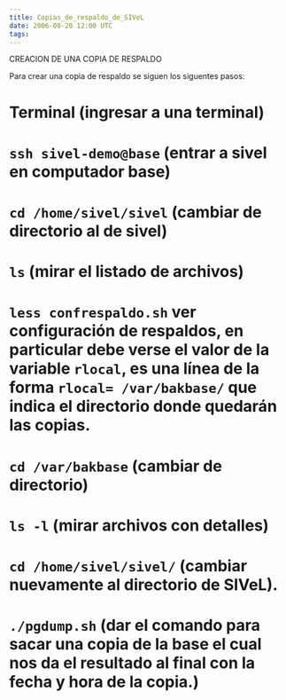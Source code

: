 ```yaml
---
title: Copias_de_respaldo_de_SIVeL
date: 2006-08-20 12:00 UTC
tags:
---
```

CREACION DE UNA COPIA DE RESPALDO

Para crear una copia de respaldo se siguen los siguentes pasos:

# Terminal (ingresar a una terminal)
# ```ssh sivel-demo@base``` (entrar a sivel en computador base)
# ```cd /home/sivel/sivel``` (cambiar de directorio al de sivel)
# ```ls``` (mirar el listado de archivos)
# ```less confrespaldo.sh``` ver configuración de respaldos, en particular debe verse el valor de la variable ```rlocal```, es una línea de la forma ```rlocal= /var/bakbase/``` que indica el directorio donde quedarán las copias.
# ```cd /var/bakbase``` (cambiar de directorio)
# ```ls -l``` (mirar archivos con detalles) 
# ```cd /home/sivel/sivel/``` (cambiar nuevamente al directorio de SIVeL).
# ```./pgdump.sh``` (dar el comando para sacar una copia de la base el cual nos da el resultado al final con la fecha y hora de la copia.)

